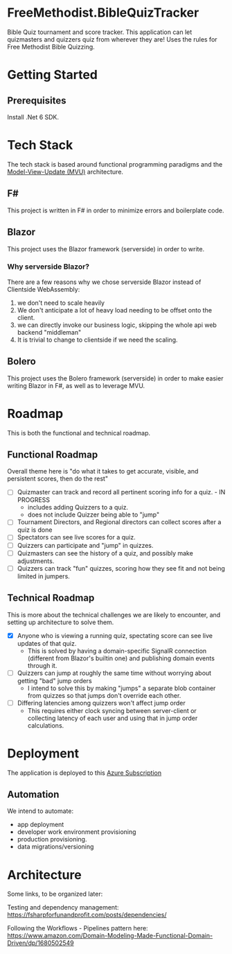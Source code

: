 # FreeMethodist.BibleQuizTracker
Bible Quiz tournament and score tracker. This application can let quizmasters and quizzers quiz from wherever they are!
Uses the rules for Free Methodist Bible Quizzing.

# Getting Started

## Prerequisites
Install .Net 6 SDK.

# Tech Stack
The tech stack is based around functional programming paradigms and the [Model-View-Update (MVU)](https://guide.elm-lang.org/architecture/) architecture.

## F# 
This project is written in F# in order to minimize errors and boilerplate code.

## Blazor 
This project uses the Blazor framework (serverside) in order to write.

### Why serverside Blazor?
There are a few reasons why we chose serverside Blazor instead of Clientside WebAssembly:
1. we don't need to scale heavily
2. We don't anticipate a lot of heavy load needing to be offset onto the client.
3. we can directly invoke our business logic, skipping the whole api web backend "middleman"
4. It is trivial to change to clientside if we need the scaling.

## Bolero
This project uses the Bolero framework (serverside) in order to make easier writing Blazor in F#, as well as to leverage MVU.

# Roadmap
This is both the functional and technical roadmap.

## Functional Roadmap
Overall theme here is "do what it takes to get accurate, visible, and persistent scores, then do the rest"
- [ ] Quizmaster can track and record all pertinent scoring info for a quiz. - IN PROGRESS
  - includes adding Quizzers to a quiz.
  - does not include Quizzer being able to "jump"
- [ ] Tournament Directors, and Regional directors can collect scores after a quiz is done
- [ ] Spectators can see live scores for a quiz.
- [ ] Quizzers can participate and "jump" in quizzes.
- [ ] Quizmasters can see the history of a quiz, and possibly make adjustments.
- [ ] Quizzers can track "fun" quizzes, scoring how they see fit and not being limited in jumpers.

## Technical Roadmap
This is more about the technical challenges we are likely to encounter, and setting up architecture to solve them.
- [X] Anyone who is viewing a running quiz, spectating score can see live updates of that quiz.
  - This is solved by having a domain-specific SignalR connection (different from Blazor's builtin one) and publishing domain events through it.
- [ ] Quizzers can jump at roughly the same time without worrying about getting "bad" jump orders
  - I intend to solve this by making "jumps" a separate blob container from quizzes so that jumps don't override each other.
- [ ] Differing latencies among quizzers won't affect jump order
  - This requires either clock syncing between server-client or collecting latency of each user and using that in jump order calculations.
# Deployment
The application is deployed to this [Azure Subscription](https://portal.azure.com/#@gilligan128gmail.onmicrosoft.com/resource/subscriptions/57d74b02-3296-4a96-b65f-ae75cc2d7382/overview)

## Automation
We intend to automate:
- app deployment
- developer work environment provisioning
- production provisioning.
- data migrations/versioning

# Architecture
Some links, to  be organized later:

Testing and dependency management: https://fsharpforfunandprofit.com/posts/dependencies/

Following the Workflows - Pipelines pattern here: https://www.amazon.com/Domain-Modeling-Made-Functional-Domain-Driven/dp/1680502549